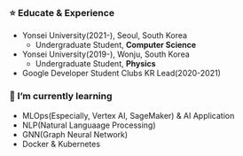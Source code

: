 ### ⭐️ Educate & Experience
- Yonsei University(2021-), Seoul, South Korea
  - Undergraduate Student, **Computer Science**
- Yonsei University(2019-), Wonju, South Korea
  - Undergraduate Student, **Physics**
- Google Developer Student Clubs KR Lead(2020-2021)


### 🌱 I’m currently learning 
  - MLOps(Especially, Vertex AI, SageMaker) & AI Application
  - NLP(Natural Languaage Processing)
  - GNN(Graph Neural Network)
  - Docker & Kubernetes
